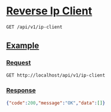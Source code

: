 # [Reverse Ip Client]()

<!--
@category Private
-->

```bash
GET /api/v1/ip-client
```

## [Example]()

### [Request]()

```bash
GET http://localhost/api/v1/ip-client
```

### [Response]()

```json
{"code":200,"message":"OK","data":[]}
```